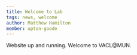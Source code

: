 ```yaml
---
title: Welcome to Lab
tags: news, welcome
author: Matthew Hamilton
member: upton-goode
---
```


Website up and running. Welcome to VACL@MUN.